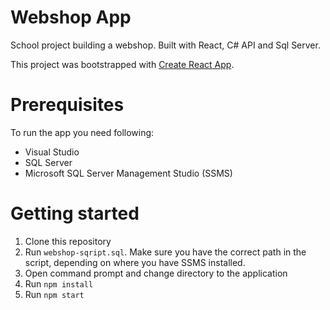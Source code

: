# Webshop App

School project building a webshop. Built with React, C# API and Sql Server.

This project was bootstrapped with [Create React App](https://github.com/facebook/create-react-app).

# Prerequisites

To run the app you need following:
- Visual Studio
- SQL Server
- Microsoft SQL Server Management Studio (SSMS)

# Getting started

1. Clone this repository
2. Run `webshop-sqript.sql`. Make sure you have the correct path in the script, depending on where you have SSMS installed.
3. Open command prompt and change directory to the application
4. Run `npm install`
5. Run `npm start` 
